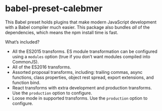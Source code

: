 # babel-preset-calebmer
This Babel preset holds plugins that make modern JavaScript development with a Babel compiler much easier. This package also bundles *all* of the dependencies, which means the npm install time is fast.

What’s included?

- All the ES2015 transforms. ES module transformation can be configured using a `modules` option (true if you don’t want modules compiled into CommonJS).
- All of the ES2016 transforms.
- Assorted proposal transforms, including: trailing commas, async functions, class properties, object rest spread, export extensions, and function bind.
- React transforms with extra development and production transforms. Use the `production` option to configure.
- Loose mode in supported transforms. Use the `production` option to configure.
